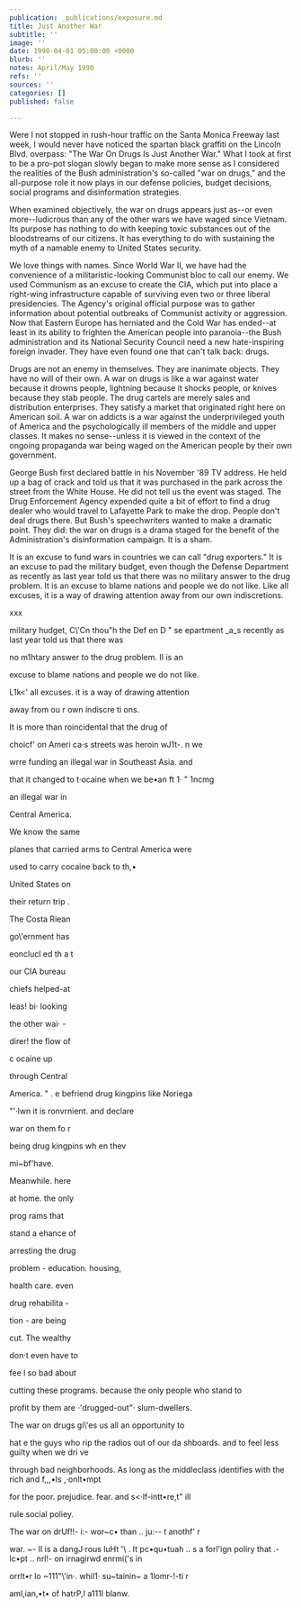 ```yaml
---
publication: _publications/exposure.md
title: Just Another War
subtitle: ''
image: ''
date: 1990-04-01 05:00:00 +0000
blurb: ''
notes: April/May 1990
refs: ''
sources: ''
categories: []
published: false

---
```

Were I not stopped in rush-hour traffic on the Santa Monica Freeway last week, I would never have noticed the spartan black graffiti on the Lincoln Blvd. overpass: "The War On Drugs Is Just Another War." What I took at first to be a pro-pot slogan slowly began to make more sense as I considered the realities of the Bush administration's so-called "war on drugs," and the all-purpose role it now plays in our defense policies, budget decisions, social programs and disinformation strategies.

When examined objectively, the war on drugs appears just as--or even more--ludicrous than any of the other wars we have waged since Vietnam. Its purpose has nothing to do with keeping toxic substances out of the bloodstreams of our citizens. It has everything to do with sustaining the myth of a namable enemy to United States security.

We love things with names. Since World War II, we have had the convenience of a militaristic-looking Communist bloc to call our enemy. We used Communism as an excuse to create the CIA, which put into place a right-wing infrastructure capable of surviving even two or three liberal presidencies. The Agency's original official purpose was to gather information about potential outbreaks of Communist activity or aggression. Now that Eastern Europe has herniated and the Cold War has ended--at least in its ability to frighten the American people into paranoia--the Bush administration and its National Security Council need a new hate-inspiring foreign invader. They have even found one that can't talk back: drugs.

Drugs are not an enemy in themselves. They are inanimate objects. They have no will of their own. A war on drugs is like a war against water because it drowns people, lightning because it shocks people, or knives because they stab people. The drug cartels are merely sales and distribution enterprises. They satisfy a market that originated right here on American soil. A war on addicts is a war against the underprivileged youth of America and the psychologically ill members of the middle and upper classes. It makes no sense--unless it is viewed in the context of the ongoing propaganda war being waged on the American people by their own government.

George Bush first declared battle in his November '89 TV address. He held up a bag of crack and told us that it was purchased in the park across the street from the White House. He did not tell us the event was staged. The Drug Enforcement Agency expended quite a bit of effort to find a drug dealer who would travel to Lafayette Park to make the drop. People don't deal drugs there. But Bush's speechwriters wanted to make a dramatic point. They did: the war on drugs is a drama staged for the benefit of the Administration's disinformation campaign. It is a sham.

It is an excuse to fund wars in countries we can call "drug exporters." It is an excuse to pad the military budget, even though the Defense Department as recently as last year told us that there was no military answer to the drug problem. It is an excuse to blame nations and people we do not like. Like all excuses, it is a way of drawing attention away from our own indiscretions.

xxx

military hudget, C\\'Cn thou"h the Def en D " se epartment _a_s recently as last year told us that there was

no m1htary answer to the drug problem. II is an

excuse to blame nations and people we do not like.

L1k<' all excuses. it is a way of drawing attention

away from ou r own indiscre ti ons.

It is more than roincidental that the drug of

choicf' on Ameri ca·s streets was heroin wJ1t-. n we

wrre funding an illegal war in Southeast Asia. and

that it changed to t·ocaine when we be•an ft 1· " 1ncmg

an illegal war in

Central America.

We know the same

planes that carried arms to Central America were

used to carry cocaine back to th,•

United States on

their return trip .

The Costa Riean

go\\'ernment has

eonclucl ed th a t

our CIA bureau

chiefs helped-at

leas! bi· looking

the other wai· -

direr! the flow of

c ocaine up

through Central

America. " . e befriend drug kingpins like Noriega

"'·lwn it is ronvrnient. and declare

war on them fo r

being drug kingpins wh en thev

mi\~bf'have.

Meanwhile. here

at home. the only

prog rams that

stand a ehance of

arresting the drug

problem - education. housing,

health care. even

drug rehabilita -

tion - are being

cut. The wealthy

don·t even have to

fee l so bad about

cutting these programs. because the only people who stand to

profit by them are ·'drugged-out"· slum-dwellers.

The war on drugs gi\\'es us all an opportunity to

hat e the guys who rip the radios out of our da shboards. and to feel less guilty when we dri ve

through bad neighborhoods. As long as the middleclass identifies with the rich and f,,,•ls ,·onlt•mpt

for the poor. prejudice. fear. and s<·lf-intt•re,t" ill

rule social poliey.

The war on drUf!!- i:- wor\~c• than .. ju:-- t anothf' r

war. \~- II is a dangJ·rous luHt '\\ . It pc•qu•tuah .. s a forl'ign poliry that .-lc•pt .. nrl!- on irnagirwd enrmi('s in

orrlt•r lo \~111"\\'in·. whil1· su\~tainin\~ a 1lomr-!-ti r

aml,ian,•t• of hatrP,I a111I blanw.